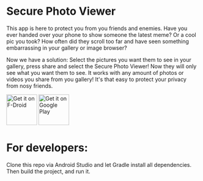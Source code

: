 # Secure Photo Viewer
This app is here to protect you from you friends and enemies. Have you ever handed over your phone to show someone the latest meme? Or a cool pic you took? How often did they scroll too far and have seen something embarrassing in your gallery or image browser?

Now we have a solution: Select the pictures you want them to see in your gallery, press share and select the Secure Photo Viewer! Now they will only see what you want them to see. It works with any amount of photos or videos you share from you gallery! It's that easy to protect your privacy from nosy friends.

<a href="https://f-droid.org/packages/com.gtp.showapicturetoyourfriend/" target="_blank">
<img src="https://f-droid.org/badge/get-it-on.png" alt="Get it on F-Droid" height="80"/></a>
<a href="https://play.google.com/store/apps/details?id=com.gtp.showapicturetoyourfriend" target="_blank">
<img src="https://play.google.com/intl/en_us/badges/images/generic/en-play-badge.png" alt="Get it on Google Play" height="80"/></a>

# For developers:

Clone this repo via Android Studio and let Gradle install all dependencies. Then build the project, and run it.
